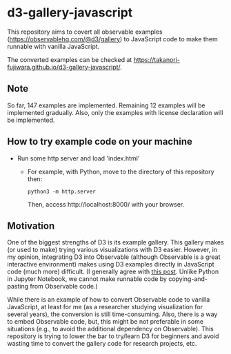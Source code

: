 # d3-gallery-javascript
This repository aims to covert all observable examples (https://observablehq.com/@d3/gallery) to JavaScript code to make them runnable with vanilla JavaScript.

The converted examples can be checked at https://takanori-fujiwara.github.io/d3-gallery-javascript/.

## Note
So far, 147 examples are implemented. Remaining 12 examples will be implemented gradually.
Also, only the examples with license declaration will be implemented.

## How to try example code on your machine

* Run some http server and load 'index.html'
  - For example, with Python, move to the directory of this repository then:

    `python3 -m http.server`

    Then, access http://localhost:8000/ with your browser.

## Motivation
One of the biggest strengths of D3 is its example gallery.
This gallery makes (or used to make) trying various visualizations with D3 easier.
However, in my opinion, integrating D3 into Observable (although Observable is a great interactive environment) makes using D3 examples directly in JavaScript code (much more) difficult. (I generally agree with [this post](https://talk.observablehq.com/t/i-want-to-learn-d3-i-don-t-want-to-learn-observable-is-that-ok). Unlike Python in Jupyter Notebook, we cannot make runnable code by copying-and-pasting from Observable code.)

While there is an example of how to convert Observable code to vanilla JavaScript, at least for me (as a researcher studying visualization for several years), the conversion is still time-consuming.
Also, there is a way to embed Observable code, but, this might be not preferable in some situations (e.g., to avoid the additional dependency on Observable).
This repository is trying to lower the bar to try/learn D3 for beginners and avoid wasting time to convert the gallery code for research projects, etc.
